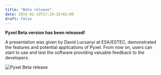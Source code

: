 ```yaml
---
title: "Beta release"
date: 2019-02-19T17:19:32+02:00
draft: false
---
```


**Pyxel Beta version has been released!** 

A presentation was given by David Lucsanyi at ESA/ESTEC, demonstrated 
the features and potential applications of Pyxel. From now on, users can start to use and test the software providing
valuable feedback to the developers.

<img src="/img/pyxel-beta-release.png" alt="Pyxel Beta release">